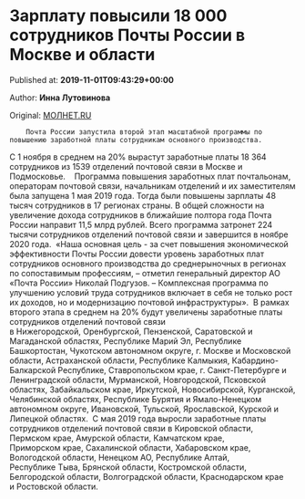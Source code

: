 
# Зарплату повысили 18 000 сотрудников Почты России в Москве и области

Published at: **2019-11-01T09:43:29+00:00**

Author: **Инна Лутовинова**

Original: [МОЛНЕТ.RU](https://www.molnet.ru/mos/ru/economics/o_716933)


        Почта России запустила второй этап масштабной программы по повышению заработной платы сотрудникам основного производства.
      
С 1 ноября в среднем на 20% вырастут заработные платы 18 364 сотрудников из 1539 отделений почтовой связи в Москве и Подмосковье.   
Программа повышения заработных плат почтальонам, операторам почтовой связи, начальникам отделений и их заместителям была запущена 1 мая 2019 года. Тогда были повышены зарплаты 48 тысяч сотрудников в 17 регионах страны. В общей сложности на увеличение дохода сотрудников в ближайшие полтора года Почта России направит 11,5 млрд рублей. Всего программа затронет 224 тысячи сотрудников отделений почтовой связи и завершится в ноябре 2020 года. 
«Наша основная цель - за счет повышения экономической эффективности Почты России довести уровень заработных плат сотрудников основного производства до среднерыночных в регионах по сопоставимым профессиям, – отметил генеральный директор АО «Почта России» Николай Подгузов. – Комплексная программа по улучшению условий труда сотрудников включает в себя не только рост их доходов, но и модернизацию почтовой инфраструктуры». 
В рамках второго этапа в среднем на 20% будут увеличены заработные платы сотрудников отделений почтовой связи в Нижегородской, Оренбургской, Пензенской, Саратовской и Магаданской областях, Республике Марий Эл, Республике Башкортостан, Чукотском автономном округе, г. Москве и Московской области, Астраханской области, Республике Калмыкия, Кабардино-Балкарской Республике, Ставропольском крае, г. Санкт-Петербурге и Ленинградской области, Мурманской, Новгородской, Псковской областях, Забайкальском крае, Иркутской, Новосибирской, Курганской, Челябинской областях, Республике Бурятия и Ямало-Ненецком автономном округе, Ивановской, Тульской, Ярославской, Курской и Липецкой областях. 
С мая 2019 года выросли заработные платы сотрудников отделений почтовой связи в Кировской области, Пермском крае, Амурской области, Камчатском крае, Приморском крае, Сахалинской области, Хабаровском крае, Вологодской области, Ненецком АО, Республике Алтай, Республике Тыва, Брянской области, Костромской области, Белгородской области, Волгоградской области, Краснодарском крае и Ростовской области. 
